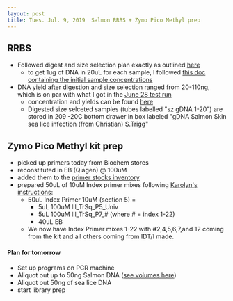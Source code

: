 ```yaml
---
layout: post
title: Tues. Jul. 9, 2019  Salmon RRBS + Zymo Pico Methyl prep 
---
```


## RRBS

- Followed digest and size selection plan exactly as outlined [here](https://shellywanamaker.github.io/110th-post/)
	- to get 1ug of DNA in 20uL for each sample, I followed [this doc containing the initial sample concentrations](https://docs.google.com/spreadsheets/d/1SuT3Fh3W1jRiirFufFn0I37vGuB-G8-lzGiYuEf3r_Q/edit#gid=1408449275) 
- DNA yield after digestion and size selection ranged from 20-110ng, which is on par with what I got in the [June 28 test run](https://shellywanamaker.github.io/110th-post/)
	- concentration and yields can be found [here](https://docs.google.com/spreadsheets/d/1SuT3Fh3W1jRiirFufFn0I37vGuB-G8-lzGiYuEf3r_Q/edit#gid=1408449275)
	- Digested size selceted samples (tubes labelled "sz gDNA 1-20") are stored in 209 -20C bottom drawer in box labeled "gDNA Salmon Skin sea lice infection (from Christian) S.Trigg"


## Zymo Pico Methyl kit prep

- picked up primers today from Biochem stores
- reconstituted in EB (Qiagen) @ 100uM
- added them to the [primer stocks inventory](https://docs.google.com/spreadsheets/d/1Tu1c9mzJFjL2vN5xwQctRLGQhLRNB0heha5ZQMrNsOA/edit?ts=5d24e439#gid=542518554)
- prepared 50uL of 10uM Index primer mixes following [Karolyn's instructions](https://github.com/RobertsLab/resources/blob/master/protocols/Commercial_Protocols/ZymoResearch_PicoMethylseq_IndexAlternatives.pdf):
	- 50uL Index Primer 10uM (section 5) = 
		- 5uL 100uM Ill\_TrSq\_P5\_Univ 
		- 5uL 100uM Ill\_TrSq\_P7\_# (where # = index 1-22)
		- 40uL EB
	- We now have Index Primer mixes 1-22 with #2,4,5,6,7,and 12 coming from the kit and all others coming from IDT/I made.

#### Plan for tomorrow

- Set up programs on PCR machine
- Aliquot out up to 50ng Salmon DNA ([see volumes here](https://docs.google.com/spreadsheets/d/1SuT3Fh3W1jRiirFufFn0I37vGuB-G8-lzGiYuEf3r_Q/edit#gid=1408449275))
- Aliquot out 50ng of sea lice DNA
- start library prep

